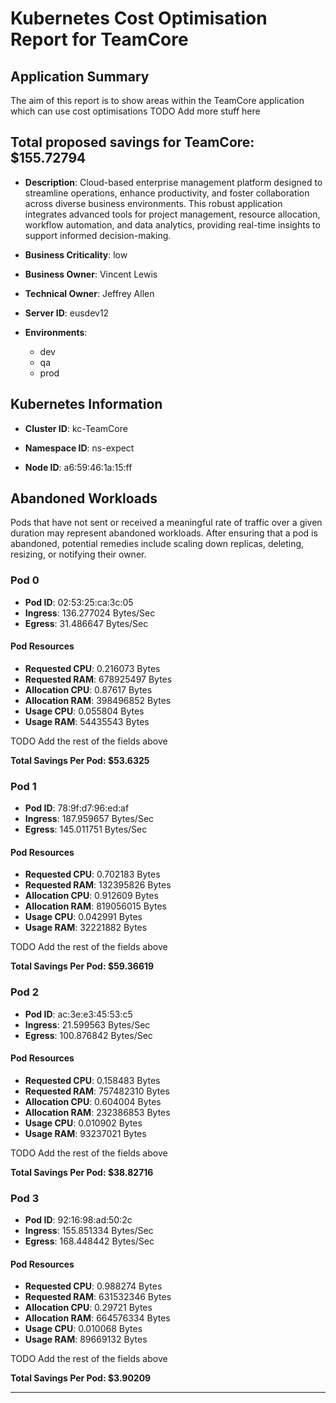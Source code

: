 # Kubernetes Cost Optimisation Report for TeamCore

## Application Summary

The aim of this report is to show areas within the TeamCore application which can use cost optimisations 
 TODO Add more stuff here

## Total proposed savings for TeamCore: $155.72794

- **Description**: Cloud-based enterprise management platform designed to streamline operations, enhance productivity, and foster collaboration across diverse business environments. This robust application integrates advanced tools for project management, resource allocation, workflow automation, and data analytics, providing real-time insights to support informed decision-making.

- **Business Criticality**: low

- **Business Owner**: Vincent Lewis

- **Technical Owner**: Jeffrey Allen

- **Server ID**: eusdev12

- **Environments**: 
	 - dev
	- qa
	- prod

## Kubernetes Information
- **Cluster ID**: kc-TeamCore

- **Namespace ID**: ns-expect

- **Node ID**: a6:59:46:1a:15:ff

## Abandoned Workloads
Pods that have not sent or received a meaningful rate of traffic over a given duration may represent abandoned workloads. After ensuring that a pod is abandoned, potential remedies include scaling down replicas, deleting, resizing, or notifying their owner.

### Pod 0
- **Pod ID**: 02:53:25:ca:3c:05
- **Ingress**: 136.277024 Bytes/Sec
- **Egress**: 31.486647 Bytes/Sec
#### Pod Resources
- **Requested CPU**: 0.216073 Bytes
- **Requested RAM**: 678925497 Bytes
- **Allocation CPU**: 0.87617 Bytes
- **Allocation RAM**: 398496852 Bytes
- **Usage CPU**: 0.055804 Bytes
- **Usage RAM**: 54435543 Bytes




 TODO Add the rest of the fields above


**Total Savings Per Pod: $53.6325**

### Pod 1
- **Pod ID**: 78:9f:d7:96:ed:af
- **Ingress**: 187.959657 Bytes/Sec
- **Egress**: 145.011751 Bytes/Sec
#### Pod Resources
- **Requested CPU**: 0.702183 Bytes
- **Requested RAM**: 132395826 Bytes
- **Allocation CPU**: 0.912609 Bytes
- **Allocation RAM**: 819056015 Bytes
- **Usage CPU**: 0.042991 Bytes
- **Usage RAM**: 32221882 Bytes




 TODO Add the rest of the fields above


**Total Savings Per Pod: $59.36619**

### Pod 2
- **Pod ID**: ac:3e:e3:45:53:c5
- **Ingress**: 21.599563 Bytes/Sec
- **Egress**: 100.876842 Bytes/Sec
#### Pod Resources
- **Requested CPU**: 0.158483 Bytes
- **Requested RAM**: 757482310 Bytes
- **Allocation CPU**: 0.604004 Bytes
- **Allocation RAM**: 232386853 Bytes
- **Usage CPU**: 0.010902 Bytes
- **Usage RAM**: 93237021 Bytes




 TODO Add the rest of the fields above


**Total Savings Per Pod: $38.82716**

### Pod 3
- **Pod ID**: 92:16:98:ad:50:2c
- **Ingress**: 155.851334 Bytes/Sec
- **Egress**: 168.448442 Bytes/Sec
#### Pod Resources
- **Requested CPU**: 0.988274 Bytes
- **Requested RAM**: 631532346 Bytes
- **Allocation CPU**: 0.29721 Bytes
- **Allocation RAM**: 664576334 Bytes
- **Usage CPU**: 0.010068 Bytes
- **Usage RAM**: 89669132 Bytes




 TODO Add the rest of the fields above


**Total Savings Per Pod: $3.90209**


---
